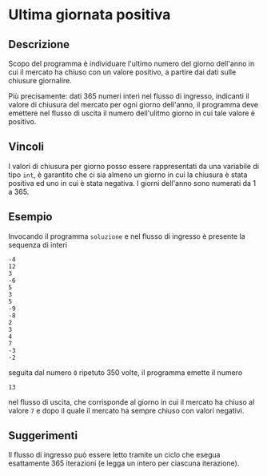 Ultima giornata positiva
========================

Descrizione
-----------

Scopo del programma è individuare l'ultimo numero del giorno dell'anno in cui il
mercato ha chiuso con un valore positivo, a partire dai dati sulle chiusure
giornalire.

Più precisamente: dati 365 numeri interi nel flusso di ingresso, indicanti il
valore di chiusura del mercato per ogni giorno dell'anno, il programma deve
emettere nel flusso di uscita il numero dell'ulitmo giorno in cui tale valore è
positivo.


Vincoli
-------

I valori di chiusura per giorno posso essere rappresentati da una variabile di
tipo `int`, è garantito che ci sia almeno un giorno in cui la chiusura è stata
positiva ed uno in cui è stata negativa. I giorni dell'anno sono numerati da 1 a
365.


Esempio
-------

Invocando il programma `soluzione` e nel flusso di ingresso è presente la
sequenza di interi

    -4
    12
    3
    -6
    5
    3
    5
    -9
    -8
    2
    3
    4
    7
    -3
    -2

seguita dal numero `0` ripetuto 350 volte, il programma emette il numero

    13

nel flusso di uscita, che corrisponde al giorno in cui il mercato ha chiuso al
valore `7` e dopo il quale il mercato ha sempre chiuso con valori negativi.


Suggerimenti
------------

Il flusso di ingresso può essere letto tramite un ciclo che esegua esattamente
365 iterazioni (e legga un intero per ciascuna iterazione).
